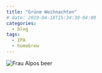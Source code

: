 ```yaml
---
title: "Grüne Weihnachten"
# date: 2019-04-18T15:34:30-04:00
categories:
  - blog
tags:
  - IPA
  - homebrew
---
```


![Frau Alpos beer](/assets/images/gruene-weihnachten.jpg)

